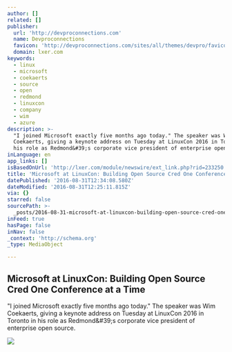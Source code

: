 ```yaml
---
author: []
related: []
publisher:
  url: 'http://devproconnections.com'
  name: Devproconnections
  favicon: 'http://devproconnections.com/sites/all/themes/devpro/favicon.ico'
  domain: lxer.com
keywords:
  - linux
  - microsoft
  - coekaerts
  - source
  - open
  - redmond
  - linuxcon
  - company
  - wim
  - azure
description: >-
  "I joined Microsoft exactly five months ago today." The speaker was Wim
  Coekaerts, giving a keynote address on Tuesday at LinuxCon 2016 in Toronto in
  his role as Redmond&#39;s corporate vice president of enterprise open source.
inLanguage: en
app_links: []
isBasedOnUrl: 'http://lxer.com/module/newswire/ext_link.php?rid=233250'
title: 'Microsoft at LinuxCon: Building Open Source Cred One Conference at a Time'
datePublished: '2016-08-31T12:34:08.580Z'
dateModified: '2016-08-31T12:25:11.815Z'
via: {}
starred: false
sourcePath: >-
  _posts/2016-08-31-microsoft-at-linuxcon-building-open-source-cred-one-confere.md
inFeed: true
hasPage: false
inNav: false
_context: 'http://schema.org'
_type: MediaObject

---
```

<article style=""><h1>Microsoft at LinuxCon: Building Open Source Cred One Conference at a Time</h1><p>"I joined Microsoft exactly five months ago today." The speaker was Wim Coekaerts, giving a keynote address on Tuesday at LinuxCon 2016 in Toronto in his role as Redmond&amp;#39;s corporate vice president of enterprise open source.</p><img src="http://devproconnections.com/site-files/devproconnections.com/files/uploads/2016/08/microsoft-red-hat-linuxcon-2016.jpg" /></article>